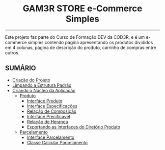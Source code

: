 <h1 align='center'>GAM3R STORE e-Commerce Simples</h1>

___

Este projeto faz parte do Curso de Formação DEV da COD3R, e é um e-commerce simples contendo página apresentando os produtos divididos em 4 colunas, página de descrição do produto, carrinho de compras entre outros.

## SUMÁRIO

- [Criação do Projeto](./DOCUMENTACAO.md/#criação-do-projeto)
- [Limpando a Estrutura Padrão](./DOCUMENTACAO.md/#limpando-a-estrutura-padrão)
- [Criando o Núcleo da Aplicação](./DOCUMENTACAO.md/#criando-o-núcleo-da-aplicação)
  - [Produto](./DOCUMENTACAO.md/#produto)
    - [Interface Produto](./DOCUMENTACAO.md/#interface-produto)
    - [Interface Especificações](./DOCUMENTACAO.md/#interface-especificações)
    - [Relação de Composição](./DOCUMENTACAO.md/#relação-composição)
    - [Interface Precificavel](./DOCUMENTACAO.md/#interface-precificavel)
    - [Relação de Herança](./DOCUMENTACAO.md/#relação-de-herança)
    - [Exportando as Interfaces do Diretório Produto](./DOCUMENTACAO.md/#exportando-as-interfaces-do-diretório-produto)
  - [Parcelamento](./DOCUMENTACAO.md/#parcelamento)
    - [Interface Parcelamento](./DOCUMENTACAO.md/#interface-parcelamento)
    - [Classe Calcular Parcelamento](./DOCUMENTACAO.md/#classe-calcular-parcelamento)
